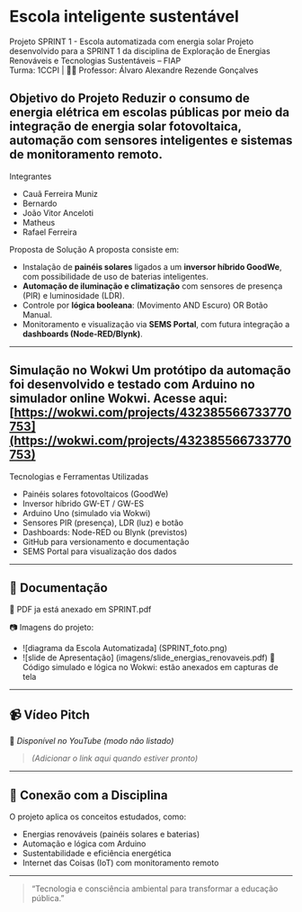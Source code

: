 # Escola inteligente sustentável
Projeto SPRINT 1 - Escola automatizada com energia solar
Projeto desenvolvido para a SPRINT 1 da disciplina de Exploração de Energias Renováveis e Tecnologias Sustentáveis – FIAP  
Turma: 1CCPI | 🧑‍🏫 Professor: Álvaro Alexandre Rezende Gonçalves

Objetivo do Projeto
Reduzir o consumo de energia elétrica em escolas públicas por meio da integração de **energia solar fotovoltaica**, **automação com sensores inteligentes** e **sistemas de monitoramento remoto**.
---
Integrantes
- Cauã Ferreira Muniz  
- Bernardo  
- João Vitor Anceloti  
- Matheus  
- Rafael Ferreira
  
 Proposta de Solução
A proposta consiste em:
- Instalação de **painéis solares** ligados a um **inversor híbrido GoodWe**, com possibilidade de uso de baterias inteligentes.
- **Automação de iluminação e climatização** com sensores de presença (PIR) e luminosidade (LDR).
- Controle por **lógica booleana**: (Movimento AND Escuro) OR Botão Manual.
- Monitoramento e visualização via **SEMS Portal**, com futura integração a **dashboards (Node-RED/Blynk)**.
---
Simulação no Wokwi
Um protótipo da automação foi desenvolvido e testado com Arduino no simulador online Wokwi.
Acesse aqui:  
[https://wokwi.com/projects/432385566733770753](https://wokwi.com/projects/432385566733770753)
---
Tecnologias e Ferramentas Utilizadas
- Painéis solares fotovoltaicos (GoodWe)
- Inversor híbrido GW-ET / GW-ES
- Arduino Uno (simulado via Wokwi)
- Sensores PIR (presença), LDR (luz) e botão
- Dashboards: Node-RED ou Blynk (previstos)
- GitHub para versionamento e documentação
- SEMS Portal para visualização dos dados
---
## 📝 Documentação
📄 PDF ja está anexado em SPRINT.pdf 

📷 Imagens do projeto:  
- ![diagrama da Escola Automatizada] (SPRINT_foto.png)
- ![slide de Apresentação] (imagens/slide_energias_renovaveis.pdf) 
🧪 Código simulado e lógica no Wokwi:  estão anexados em capturas de tela
  
---
## 📹 Vídeo Pitch
🎥 *Disponível no YouTube (modo não listado)*  
> *(Adicionar o link aqui quando estiver pronto)*
---
## 🧠 Conexão com a Disciplina
O projeto aplica os conceitos estudados, como:
- Energias renováveis (painéis solares e baterias)
- Automação e lógica com Arduino
- Sustentabilidade e eficiência energética
- Internet das Coisas (IoT) com monitoramento remoto
---
> “Tecnologia e consciência ambiental para transformar a educação pública.”

